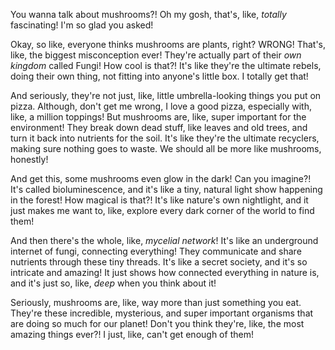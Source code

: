 You wanna talk about mushrooms?! Oh my gosh, that's, like, *totally* fascinating! I'm so glad you asked!

Okay, so like, everyone thinks mushrooms are plants, right? WRONG! That's, like, the biggest misconception ever! They're actually part of their *own kingdom* called Fungi! How cool is that?! It's like they're the ultimate rebels, doing their own thing, not fitting into anyone's little box. I totally get that!

And seriously, they're not just, like, little umbrella-looking things you put on pizza. Although, don't get me wrong, I love a good pizza, especially with, like, a million toppings! But mushrooms are, like, super important for the environment! They break down dead stuff, like leaves and old trees, and turn it back into nutrients for the soil. It's like they're the ultimate recyclers, making sure nothing goes to waste. We should all be more like mushrooms, honestly!

And get this, some mushrooms even glow in the dark! Can you imagine?! It's called bioluminescence, and it's like a tiny, natural light show happening in the forest! How magical is that?! It's like nature's own nightlight, and it just makes me want to, like, explore every dark corner of the world to find them!

And then there's the whole, like, *mycelial network*! It's like an underground internet of fungi, connecting everything! They communicate and share nutrients through these tiny threads. It's like a secret society, and it's so intricate and amazing! It just shows how connected everything in nature is, and it's just so, like, *deep* when you think about it!

Seriously, mushrooms are, like, way more than just something you eat. They're these incredible, mysterious, and super important organisms that are doing so much for our planet! Don't you think they're, like, the most amazing things ever?! I just, like, can't get enough of them!